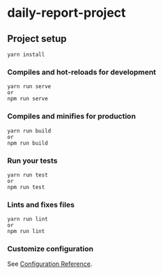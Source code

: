 # daily-report-project

## Project setup
```
yarn install
```

### Compiles and hot-reloads for development
```
yarn run serve
or
npm run serve
```

### Compiles and minifies for production
```
yarn run build
or
npm run build
```

### Run your tests
```
yarn run test
or
npm run test
```

### Lints and fixes files
```
yarn run lint
or
npm run lint
```

### Customize configuration
See [Configuration Reference](https://cli.vuejs.org/config/).
